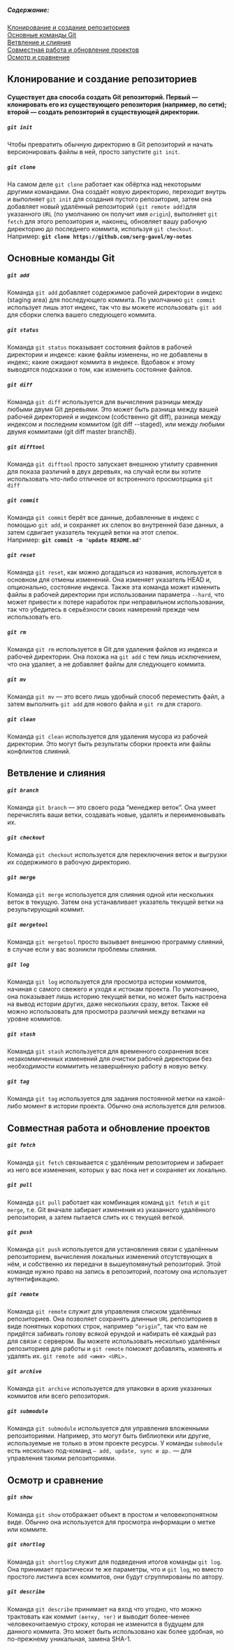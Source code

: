 ##### Содержание:    
[Клонирование и создание репозиториев](#init-clone)  
[Основные команды Git](#basic-commands)  
[Ветвление и слияния](#branch-merge)  
[Совместная работа и обновление проектов](#pull-push)  
[Осмотр и сравнение](#show)  

<a name="init-clone"><h2>Клонирование и создание репозиториев</h2></a>

#### Существует два способа создать Git репозиторий. Первый — клонировать его из существующего репозитория (например, по сети); второй — создать репозиторий в существующей директории.

##### **`git init`** 
Чтобы превратить обычную директорию в Git репозиторий и начать версионировать файлы в ней, просто запустите `git init`.

##### **`git clone`**  
На самом деле `git clone` работает как обёртка над некоторыми другими командами. Она создаёт новую директорию, 
переходит внутрь и выполняет `git init` для создания пустого репозитория, затем она добавляет новый удалённый репозиторий
`(git remote add)`для указанного `URL` (по умолчанию он получит имя `origin`), 
выполняет `git fetch` для этого репозитория и, наконец, обновляет вашу рабочую директорию до последнего коммита, 
используя `git checkout`.  
  Например: **`git clone https://github.com/serg-gavel/my-notes`**  

<a name="basic-commands"><h2>Основные команды Git</h2></a>

##### **`git add`**  
Команда `git add` добавляет содержимое рабочей директории в индекс (staging area) для последующего коммита. 
По умолчанию `git commit` использует лишь этот индекс, так что вы можете использовать `git add` для сборки слепка вашего следующего 
коммита.

##### **`git status`**  
Команда `git status` показывает состояния файлов в рабочей директории и индексе: какие файлы изменены, 
но не добавлены в индекс; какие ожидают коммита в индексе. Вдобавок к этому выводятся подсказки о том, как изменить состояние файлов.

##### **`git diff`**  
Команда `git diff` используется для вычисления разницы между любыми двумя Git деревьями. 
Это может быть разница между вашей рабочей директорией и индексом (собственно git diff), 
разница между индексом и последним коммитом (git diff --staged), или между любыми двумя коммитами (git diff master branchB).

##### **`git difftool`**  
Команда `git difftool` просто запускает внешнюю утилиту сравнения для показа различий в двух деревьях, 
на случай если вы хотите использовать что-либо отличное от встроенного просмотрщика `git diff`

##### **`git commit`**  
Команда `git commit` берёт все данные, добавленные в индекс с помощью `git add`, и сохраняет их слепок во внутренней базе данных,
а затем сдвигает указатель текущей ветки на этот слепок.  
Например: **`git commit -m 'update README.md'`**  

##### **`git reset`**  
Команда `git reset`, как можно догадаться из названия, используется в основном для отмены изменений. 
Она изменяет указатель HEAD и, опционально, состояние индекса. Также эта команда может изменить файлы 
в рабочей директории при использовании параметра `--hard`, что может привести к потере наработок при неправильном использовании,
так что убедитесь в серьёзности своих намерений прежде чем использовать его.

##### **`git rm`**  
Команда `git rm` используется в Git для удаления файлов из индекса и рабочей директории. Она похожа на `git add` с тем лишь исключением,
что она удаляет, а не добавляет файлы для следующего коммита.

##### **`git mv`**  
Команда `git mv` — это всего лишь удобный способ переместить файл, а затем выполнить `git add` для нового файла и `git rm` для старого.

##### **`git clean`**  
Команда `git clean` используется для удаления мусора из рабочей директории. Это могут быть результаты сборки проекта 
или файлы конфликтов слияний.

<a name="branch-merge"><h2>Ветвление и слияния</h2></a>

##### **`git branch`**  
Команда `git branch` — это своего рода “менеджер веток”. Она умеет перечислять ваши ветки, создавать новые,
удалять и переименовывать их.

##### **`git checkout`**  
Команда `git checkout` используется для переключения веток и выгрузки их содержимого в рабочую директорию.

##### **`git merge`**  
Команда `git merge` используется для слияния одной или нескольких веток в текущую. Затем она устанавливает указатель текущей ветки
на результирующий коммит.

##### **`git mergetool`**  
Команда `git mergetool` просто вызывает внешнюю программу слияний, в случае если у вас возникли проблемы слияния.

##### **`git log`**  
Команда `git log` используется для просмотра истории коммитов, начиная с самого свежего и уходя к истокам проекта. 
По умолчанию, она показывает лишь историю текущей ветки, но может быть настроена на вывод истории других, даже нескольких сразу, веток.
Также её можно использовать для просмотра различий между ветками на уровне коммитов.

##### **`git stash`**  
Команда `git stash` используется для временного сохранения всех незакоммиченных изменений для очистки рабочей директории 
без необходимости коммитить незавершённую работу в новую ветку.

##### **`git tag`**  
Команда `git tag` используется для задания постоянной метки на какой-либо момент в истории проекта. 
Обычно она используется для релизов.

<a name="pull-push"><h2>Совместная работа и обновление проектов</h2></a>

##### **`git fetch`**  
Команда `git fetch` связывается с удалённым репозиторием и забирает из него все изменения, которых у вас пока нет и сохраняет их локально.

##### **`git pull`**  
Команда `git pull` работает как комбинация команд `git fetch` и `git merge`, т.е. Git вначале забирает изменения из указанного 
удалённого репозитория, а затем пытается слить их с текущей веткой.

##### **`git push`**  
Команда `git push` используется для установления связи с удалённым репозиторием, вычисления локальных изменений отсутствующих в нём,
и собственно их передачи в вышеупомянутый репозиторий. Этой команде нужно право на запись в репозиторий, 
поэтому она использует аутентификацию.

##### **`git remote`**  
Команда `git remote` служит для управления списком удалённых репозиториев. Она позволяет сохранять длинные `URL` репозиториев 
в виде понятных коротких строк, например `“origin”`, так что вам не придётся забивать голову всякой ерундой и набирать её каждый раз 
для связи с сервером. Вы можете использовать несколько удалённых репозиториев для работы и `git remote` поможет добавлять, изменять 
и удалять их. `git remote add <имя> <URL>.`

##### **`git archive`**  
Команда `git archive` используется для упаковки в архив указанных коммитов или всего репозитория.

##### **`git submodule`**  
Команда `git submodule` используется для управления вложенными репозиториями. Например, это могут быть библиотеки или другие,
используемые не только в этом проекте ресурсы. У команды `submodule` есть несколько под-команд `— add, update, sync и др.` — для 
управления такими репозиториями.

<a name="show"><h2>Осмотр и сравнение</h2></a>

##### **`git show`**  
Команда `git show` отображает объект в простом и человекопонятном виде. Обычно она используется для просмотра информации
о метке или коммите.

##### **`git shortlog`**  
Команда `git shortlog` служит для подведения итогов команды `git log`. Она принимает практически те же параметры, что и `git log`,
но вместо простого листинга всех коммитов, они будут сгруппированы по автору.

##### **`git describe`**  
Команда `git describe` принимает на вход что угодно, что можно трактовать как коммит `(ветку, тег)` и выводит более-менее 
человекочитаемую строку, которая не изменится в будущем для данного коммита. Это может быть использовано как более удобная, 
но по-прежнему уникальная, замена SHA-1.
